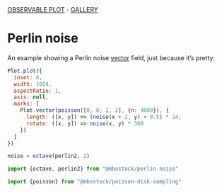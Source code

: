 <div style="color: grey; font: 13px/25.5px var(--sans-serif); text-transform: uppercase;"><h1 style="display: none;">Plot: Perlin noise</h1><a href="/plot">Observable Plot</a> › <a href="/@observablehq/plot-gallery">Gallery</a></div>

# Perlin noise

An example showing a Perlin noise [vector](https://observablehq.com/plot/marks/vector) field, just because it’s pretty:

```js echo
Plot.plot({
  inset: 6,
  width: 1024,
  aspectRatio: 1,
  axis: null,
  marks: [
    Plot.vector(poisson([0, 0, 2, 2], {n: 4000}), {
      length: ([x, y]) => (noise(x + 2, y) + 0.5) * 24,
      rotate: ([x, y]) => noise(x, y) * 360
    })
  ]
})
```

```js echo
noise = octave(perlin2, 2)
```

```js echo
import {octave, perlin2} from "@mbostock/perlin-noise"
```

```js echo
import {poisson} from "@mbostock/poisson-disk-sampling"
```
